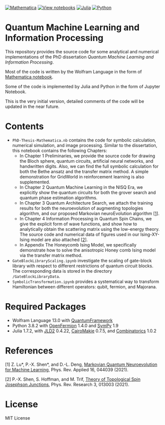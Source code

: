 [![Mathematica](https://img.shields.io/badge/Wolfram-Mathematica-DD1100?logo=wolfram-mathematica&logoColor=DD1100)](https://www.wolfram.com/mathematica/)
[![View notebooks](https://wolfr.am/HAAhzkRq)](https://wolfr.am/13p40iO9O)
[![Julia](https://img.shields.io/badge/Julia-1.7.2-9558B2?logo=julia)](https://julialang.org/)
[![Python](https://img.shields.io/badge/Python-3.8.2-3776AB?logo=python)](https://www.python.org/)

# Quantum Machine Learning and Information Processing

This repository provides the source code for some analytical and numerical implementations of the PhD dissertation *Quantum Machine Learning and Information Processing*.

Most of the code is written by the Wolfram Language in the form of [Mathematica notebook](https://wolfr.am/13p40iO9O).

Some of the code is implemented by Julia and Python in the form of Jupyter Notebook.

This is the very initial version, detailed comments of the code will be updated in the near future.

# Contents

- `PhD-Thesis-Mathematica.nb` contains the code for symbolic calculation, numerical simulation, and image processing. Similar to the dissertation, this notebook contains the following Chapters:
  - In Chapter 1 Preliminaries, we provide the source code for drawing the Bloch sphere, quantum circuits, artificial neural networks, and handwritten digits. Also, we can find the full symbolic calculation for both the Bethe ansatz and the transfer matrix method. A simple demonstration for GridWorld in reinforcement learning is also supplemented.
  - In Chapter 2 Quantum Machine Learning in the NISQ Era, we explicitly show the quantum circuits for both the grover search and quantum phase estimation algorithms.
  - In Chapter 3 Quantum Architecture Search, we attach the training results for both the neuroevolution of augmenting topologies algorithm, and our proposed Markovian neuroEvolution algorithm [[1](#refer-anchor-1)].
  - In Chapter 4 Information Processing in Quantum Spin Chains, we give the explicit form of wave functions, and show how to analytically obtain the scattering matrix using the low-energy theory. The source code and numerical data of figures used in our Ising-XY-Ising model are also attached [[2](#refer-anchor-2)].
  - In Appendix The Honeycomb Ising Model, we specifically demonstrate how to solve the anisotropic Honey comb Ising model via the transfer matrix method.
- `GateBlockLibraryScaling.ipynb` investigate the scaling of gate-block library with respect to different restrictions of quantum circuit blocks. The corresponding data is stored in the directory `/GateBlockLibraryData`.
- `SymbolicTransformation.ipynb` provides a systematical way to transform Hamiltonian between different operators: qubit, fermion, and Majorana.

# Required Packages

- Wolfram Language 13.0 with [QuantumFramework](https://www.wolframcloud.com/obj/nikm/DeployedResources/Paclet/Wolfram-QuantumFramework/)
- Python 3.8.2 with [OpenFermion](https://quantumai.google/openfermion) 1.4.0 and [SymPy](https://www.sympy.org/en/index.html) 1.9
- Julia 1.7.2, with [JLD2](https://github.com/JuliaIO/JLD2.jl) 0.4.22, [CairoMakie](https://makie.juliaplots.org/stable/documentation/backends/cairomakie/) 0.7.5, and [Combinatorics](https://github.com/JuliaMath/Combinatorics.jl) 1.0.2

# References

<div id="refer-anchor-1"></div> 

[1] Z. Lu*, P.-X. Shen*, and D.-L. Deng, [Markovian Quantum Neuroevolution for Machine Learning](https://link.aps.org/doi/10.1103/PhysRevApplied.16.044039), Phys. Rev. Applied 16, 044039 (2021).

<div id="refer-anchor-2"></div>

[2] P.-X. Shen, S. Hoffman, and M. Trif, [Theory of Topological Spin Josephson Junctions](https://link.aps.org/doi/10.1103/PhysRevResearch.3.013003), Phys. Rev. Research 3, 013003 (2021).

# License

MIT License
